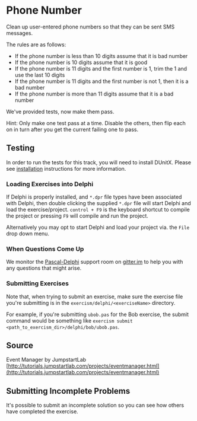 # Phone Number

Clean up user-entered phone numbers so that they can be sent SMS messages.

The rules are as follows:

- If the phone number is less than 10 digits assume that it is bad
  number
- If the phone number is 10 digits assume that it is good
- If the phone number is 11 digits and the first number is 1, trim the 1
  and use the last 10 digits
- If the phone number is 11 digits and the first number is not 1, then
  it is a bad number
- If the phone number is more than 11 digits assume that it is a bad
  number

We've provided tests, now make them pass.

Hint: Only make one test pass at a time. Disable the others, then flip
each on in turn after you get the current failing one to pass.

## Testing

In order to run the tests for this track, you will need to install
DUnitX. Please see [installation](http://www.exercism.io/languages/delphi/installing) instructions for more information.

### Loading Exercises into Delphi

If Delphi is properly installed, and `*.dpr` file types have been associated with Delphi, then double clicking the supplied `*.dpr` file will start Delphi and load the exercise/project.  `control + F9` is the keyboard shortcut to compile the project or pressing `F9` will compile and run the project.

Alternatively you may opt to start Delphi and load your project via. the `File` drop down menu.

### When Questions Come Up
We monitor the [Pascal-Delphi](https://gitter.im/exercism/Pascal-Delphi) support room on [gitter.im](https://gitter.im) to help you with any questions that might arise.

### Submitting Exercises

Note that, when trying to submit an exercise, make sure the exercise file you're submitting is in the `exercism/delphi/<exerciseName>` directory.

For example, if you're submitting `ubob.pas` for the Bob exercise, the submit command would be something like `exercism submit <path_to_exercism_dir>/delphi/bob/ubob.pas`.

## Source

Event Manager by JumpstartLab [http://tutorials.jumpstartlab.com/projects/eventmanager.html](http://tutorials.jumpstartlab.com/projects/eventmanager.html)

## Submitting Incomplete Problems
It's possible to submit an incomplete solution so you can see how others have completed the exercise.

